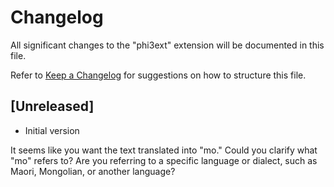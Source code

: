 <!--
CO_OP_TRANSLATOR_METADATA:
{
  "original_hash": "f27e920c85081d40ddb90607d7ceabd7",
  "translation_date": "2025-04-04T11:32:36+00:00",
  "source_file": "code\\07.Lab\\01\\Apple\\phi3ext\\CHANGELOG.md",
  "language_code": "mo"
}
-->
# Changelog

All significant changes to the "phi3ext" extension will be documented in this file.

Refer to [Keep a Changelog](http://keepachangelog.com/) for suggestions on how to structure this file.

## [Unreleased]

- Initial version

It seems like you want the text translated into "mo." Could you clarify what "mo" refers to? Are you referring to a specific language or dialect, such as Maori, Mongolian, or another language?
